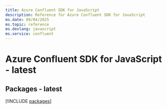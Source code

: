 ```yaml
---
title: Azure Confluent SDK for JavaScript
description: Reference for Azure Confluent SDK for JavaScript
ms.date: 09/04/2025
ms.topic: reference
ms.devlang: javascript
ms.service: confluent
---
```

# Azure Confluent SDK for JavaScript - latest
## Packages - latest
[!INCLUDE [packages](confluent-index.md)]